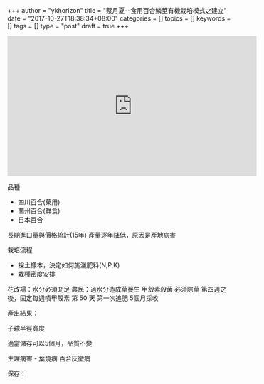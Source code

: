 +++
author = "ykhorizon"
title = "蔡月夏--食用百合鱗莖有機栽培模式之建立"
date = "2017-10-27T18:38:34+08:00"
categories = []
topics = []
keywords = []
tags = []
type = "post"
draft = true
+++


<iframe width="560" height="315" src="https://www.youtube.com/embed/_mV0OHhgcdw" frameborder="0" gesture="media" allowfullscreen></iframe>

品種

- 四川百合(藥用)
- 蘭州百合(鮮食)
- 日本百合

 
長期進口量與價格統計(15年)
產量逐年降低，原因是產地病害

栽培流程

- 採土樣本，決定如何施灑肥料(N,P,K)
- 栽種密度安排

花改場：水分必須充足
農民：過水分造成草蔓生
甲殼素殺菌
必須除草
第四週之後，固定每週噴甲殼素
第 50 天 第一次追肥
5個月採收

產出結果：

子球半徑寬度

適當儲存可以5個月，品質不變

生理病害 - 葉燒病
百合灰黴病



保存：